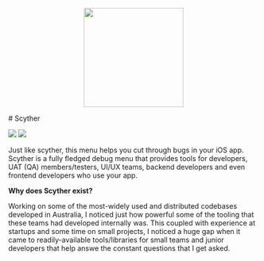<p align="center">
  <img width="200" height="200" src="https://cdn.bulbagarden.net/upload/thumb/b/ba/123Scyther.png/600px-123Scyther.png">
</p>
# Scyther

<p align="left">
  <img src="https://img.shields.io/badge/platform-iOS-blue"> <img src="https://img.shields.io/badge/spm-master-green"> 
</p>

Just like scyther, this menu helps you cut through bugs in your iOS app. Scyther is a fully fledged debug menu that provides tools for developers, UAT (QA) members/testers, UI/UX teams, backend developers and even frontend developers who use your app.

**Why does Scyther exist?**

Working on some of the most-widely used and distributed codebases developed in Australia, I noticed just how powerful some of the tooling that these teams had developed internally was. This coupled with experience at startups and some time on small projects, I noticed a huge gap when it came to readily-available tools/libraries for small teams and junior developers that help answe the constant questions that I get asked.

